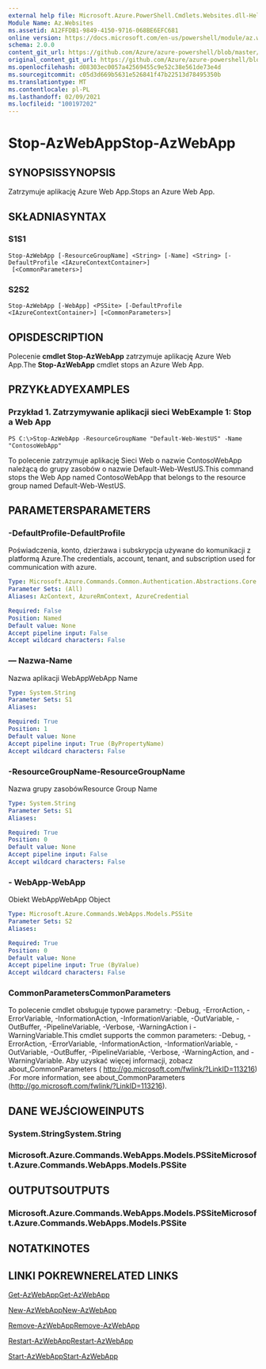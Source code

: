 ```yaml
---
external help file: Microsoft.Azure.PowerShell.Cmdlets.Websites.dll-Help.xml
Module Name: Az.Websites
ms.assetid: A12FFDB1-9849-4150-9716-068BE6EFC681
online version: https://docs.microsoft.com/en-us/powershell/module/az.websites/stop-azwebapp
schema: 2.0.0
content_git_url: https://github.com/Azure/azure-powershell/blob/master/src/Websites/Websites/help/Stop-AzWebApp.md
original_content_git_url: https://github.com/Azure/azure-powershell/blob/master/src/Websites/Websites/help/Stop-AzWebApp.md
ms.openlocfilehash: d08303ec0057a42569455c9e52c38e561de73e4d
ms.sourcegitcommit: c05d3d669b5631e526841f47b22513d78495350b
ms.translationtype: MT
ms.contentlocale: pl-PL
ms.lasthandoff: 02/09/2021
ms.locfileid: "100197202"
---
```

# <span data-ttu-id="91b82-101">Stop-AzWebApp</span><span class="sxs-lookup"><span data-stu-id="91b82-101">Stop-AzWebApp</span></span>

## <span data-ttu-id="91b82-102">SYNOPSIS</span><span class="sxs-lookup"><span data-stu-id="91b82-102">SYNOPSIS</span></span>
<span data-ttu-id="91b82-103">Zatrzymuje aplikację Azure Web App.</span><span class="sxs-lookup"><span data-stu-id="91b82-103">Stops an Azure Web App.</span></span>

## <span data-ttu-id="91b82-104">SKŁADNIA</span><span class="sxs-lookup"><span data-stu-id="91b82-104">SYNTAX</span></span>

### <span data-ttu-id="91b82-105">S1</span><span class="sxs-lookup"><span data-stu-id="91b82-105">S1</span></span>
```
Stop-AzWebApp [-ResourceGroupName] <String> [-Name] <String> [-DefaultProfile <IAzureContextContainer>]
 [<CommonParameters>]
```

### <span data-ttu-id="91b82-106">S2</span><span class="sxs-lookup"><span data-stu-id="91b82-106">S2</span></span>
```
Stop-AzWebApp [-WebApp] <PSSite> [-DefaultProfile <IAzureContextContainer>] [<CommonParameters>]
```

## <span data-ttu-id="91b82-107">OPIS</span><span class="sxs-lookup"><span data-stu-id="91b82-107">DESCRIPTION</span></span>
<span data-ttu-id="91b82-108">Polecenie **cmdlet Stop-AzWebApp** zatrzymuje aplikację Azure Web App.</span><span class="sxs-lookup"><span data-stu-id="91b82-108">The **Stop-AzWebApp** cmdlet stops an Azure Web App.</span></span>

## <span data-ttu-id="91b82-109">PRZYKŁADY</span><span class="sxs-lookup"><span data-stu-id="91b82-109">EXAMPLES</span></span>

### <span data-ttu-id="91b82-110">Przykład 1. Zatrzymywanie aplikacji sieci Web</span><span class="sxs-lookup"><span data-stu-id="91b82-110">Example 1: Stop a Web App</span></span>
```
PS C:\>Stop-AzWebApp -ResourceGroupName "Default-Web-WestUS" -Name "ContosoWebApp"
```

<span data-ttu-id="91b82-111">To polecenie zatrzymuje aplikację Sieci Web o nazwie ContosoWebApp należącą do grupy zasobów o nazwie Default-Web-WestUS.</span><span class="sxs-lookup"><span data-stu-id="91b82-111">This command stops the Web App named ContosoWebApp that belongs to the resource group named Default-Web-WestUS.</span></span>

## <span data-ttu-id="91b82-112">PARAMETERS</span><span class="sxs-lookup"><span data-stu-id="91b82-112">PARAMETERS</span></span>

### <span data-ttu-id="91b82-113">-DefaultProfile</span><span class="sxs-lookup"><span data-stu-id="91b82-113">-DefaultProfile</span></span>
<span data-ttu-id="91b82-114">Poświadczenia, konto, dzierżawa i subskrypcja używane do komunikacji z platformą Azure.</span><span class="sxs-lookup"><span data-stu-id="91b82-114">The credentials, account, tenant, and subscription used for communication with azure.</span></span>

```yaml
Type: Microsoft.Azure.Commands.Common.Authentication.Abstractions.Core.IAzureContextContainer
Parameter Sets: (All)
Aliases: AzContext, AzureRmContext, AzureCredential

Required: False
Position: Named
Default value: None
Accept pipeline input: False
Accept wildcard characters: False
```

### <span data-ttu-id="91b82-115">— Nazwa</span><span class="sxs-lookup"><span data-stu-id="91b82-115">-Name</span></span>
<span data-ttu-id="91b82-116">Nazwa aplikacji WebApp</span><span class="sxs-lookup"><span data-stu-id="91b82-116">WebApp Name</span></span>

```yaml
Type: System.String
Parameter Sets: S1
Aliases:

Required: True
Position: 1
Default value: None
Accept pipeline input: True (ByPropertyName)
Accept wildcard characters: False
```

### <span data-ttu-id="91b82-117">-ResourceGroupName</span><span class="sxs-lookup"><span data-stu-id="91b82-117">-ResourceGroupName</span></span>
<span data-ttu-id="91b82-118">Nazwa grupy zasobów</span><span class="sxs-lookup"><span data-stu-id="91b82-118">Resource Group Name</span></span>

```yaml
Type: System.String
Parameter Sets: S1
Aliases:

Required: True
Position: 0
Default value: None
Accept pipeline input: False
Accept wildcard characters: False
```

### <span data-ttu-id="91b82-119">- WebApp</span><span class="sxs-lookup"><span data-stu-id="91b82-119">-WebApp</span></span>
<span data-ttu-id="91b82-120">Obiekt WebApp</span><span class="sxs-lookup"><span data-stu-id="91b82-120">WebApp Object</span></span>

```yaml
Type: Microsoft.Azure.Commands.WebApps.Models.PSSite
Parameter Sets: S2
Aliases:

Required: True
Position: 0
Default value: None
Accept pipeline input: True (ByValue)
Accept wildcard characters: False
```

### <span data-ttu-id="91b82-121">CommonParameters</span><span class="sxs-lookup"><span data-stu-id="91b82-121">CommonParameters</span></span>
<span data-ttu-id="91b82-122">To polecenie cmdlet obsługuje typowe parametry: -Debug, -ErrorAction, -ErrorVariable, -InformationAction, -InformationVariable, -OutVariable, -OutBuffer, -PipelineVariable, -Verbose, -WarningAction i -WarningVariable.</span><span class="sxs-lookup"><span data-stu-id="91b82-122">This cmdlet supports the common parameters: -Debug, -ErrorAction, -ErrorVariable, -InformationAction, -InformationVariable, -OutVariable, -OutBuffer, -PipelineVariable, -Verbose, -WarningAction, and -WarningVariable.</span></span> <span data-ttu-id="91b82-123">Aby uzyskać więcej informacji, zobacz about_CommonParameters ( http://go.microsoft.com/fwlink/?LinkID=113216) .</span><span class="sxs-lookup"><span data-stu-id="91b82-123">For more information, see about_CommonParameters (http://go.microsoft.com/fwlink/?LinkID=113216).</span></span>

## <span data-ttu-id="91b82-124">DANE WEJŚCIOWE</span><span class="sxs-lookup"><span data-stu-id="91b82-124">INPUTS</span></span>

### <span data-ttu-id="91b82-125">System.String</span><span class="sxs-lookup"><span data-stu-id="91b82-125">System.String</span></span>

### <span data-ttu-id="91b82-126">Microsoft.Azure.Commands.WebApps.Models.PSSite</span><span class="sxs-lookup"><span data-stu-id="91b82-126">Microsoft.Azure.Commands.WebApps.Models.PSSite</span></span>

## <span data-ttu-id="91b82-127">OUTPUTS</span><span class="sxs-lookup"><span data-stu-id="91b82-127">OUTPUTS</span></span>

### <span data-ttu-id="91b82-128">Microsoft.Azure.Commands.WebApps.Models.PSSite</span><span class="sxs-lookup"><span data-stu-id="91b82-128">Microsoft.Azure.Commands.WebApps.Models.PSSite</span></span>

## <span data-ttu-id="91b82-129">NOTATKI</span><span class="sxs-lookup"><span data-stu-id="91b82-129">NOTES</span></span>

## <span data-ttu-id="91b82-130">LINKI POKREWNE</span><span class="sxs-lookup"><span data-stu-id="91b82-130">RELATED LINKS</span></span>

[<span data-ttu-id="91b82-131">Get-AzWebApp</span><span class="sxs-lookup"><span data-stu-id="91b82-131">Get-AzWebApp</span></span>](./Get-AzWebApp.md)

[<span data-ttu-id="91b82-132">New-AzWebApp</span><span class="sxs-lookup"><span data-stu-id="91b82-132">New-AzWebApp</span></span>](./New-AzWebApp.md)

[<span data-ttu-id="91b82-133">Remove-AzWebApp</span><span class="sxs-lookup"><span data-stu-id="91b82-133">Remove-AzWebApp</span></span>](./Remove-AzWebApp.md)

[<span data-ttu-id="91b82-134">Restart-AzWebApp</span><span class="sxs-lookup"><span data-stu-id="91b82-134">Restart-AzWebApp</span></span>](./Restart-AzWebApp.md)

[<span data-ttu-id="91b82-135">Start-AzWebApp</span><span class="sxs-lookup"><span data-stu-id="91b82-135">Start-AzWebApp</span></span>](./Start-AzWebApp.md)


